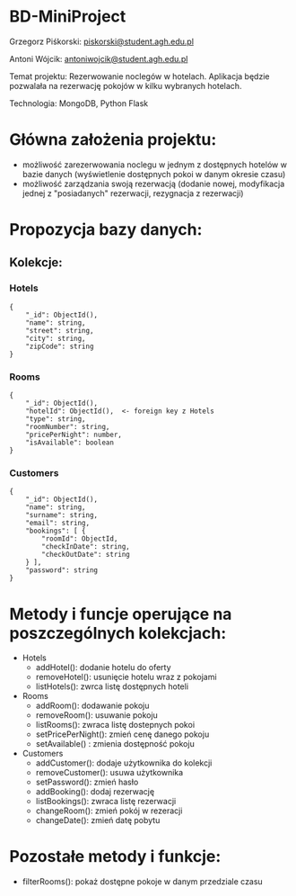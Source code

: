 # BD-MiniProject

Grzegorz Piśkorski: piskorski@student.agh.edu.pl

Antoni Wójcik: antoniwojcik@student.agh.edu.pl

Temat projektu:
    Rezerwowanie noclegów w hotelach. Aplikacja będzie pozwalała na rezerwację pokojów w kilku wybranych hotelach.

Technologia:
    MongoDB, Python Flask


# Główna założenia projektu:
- możliwość zarezerwowania noclegu w jednym z dostępnych hotelów w bazie danych (wyświetlenie dostępnych pokoi w danym okresie czasu)
- możliwość zarządzania swoją rezerwacją (dodanie nowej, modyfikacja jednej z "posiadanych" rezerwacji, rezygnacja z rezerwacji)

# Propozycja bazy danych:

## Kolekcje:
### Hotels
```
{  
    "_id": ObjectId(),  
    "name": string,  
    "street": string,  
    "city": string,  
    "zipCode": string  
}
```

### Rooms
```
{  
    "_id": ObjectId(),  
    "hotelId": ObjectId(),  <- foreign key z Hotels  
    "type": string,  
    "roomNumber": string,  
    "pricePerNight": number,  
    "isAvailable": boolean  
}
```

### Customers
```
{  
    "_id": ObjectId(),  
    "name": string,  
    "surname": string,  
    "email": string,  
    "bookings": [ {  
        "roomId": ObjectId,  
        "checkInDate": string,  
        "checkOutDate": string  
    } ],
    "password": string
}
```

# Metody i funcje operujące na poszczególnych kolekcjach:

- Hotels
  - addHotel(): dodanie hotelu do oferty
  - removeHotel(): usunięcie hotelu wraz z pokojami
  - listHotels(): zwrca listę dostępnych hoteli
- Rooms
  - addRoom(): dodawanie pokoju
  - removeRoom(): usuwanie pokoju
  - listRooms(): zwraca listę dostepnych pokoi
  - setPricePerNight(): zmień cenę danego pokoju
  - setAvailable() : zmienia dostępność pokoju
- Customers
  - addCustomer(): dodaje użytkownika do kolekcji
  - removeCustomer(): usuwa użytkownika
  - setPassword(): zmień hasło
  - addBooking(): dodaj rezerwację
  - listBookings(): zwraca listę rezerwacji
  - changeRoom(): zmień pokój w rezeracji
  - changeDate(): zmień datę pobytu

# Pozostałe metody i funkcje:
- filterRooms(): pokaż dostępne pokoje w danym przedziale czasu